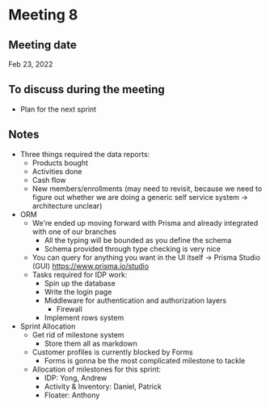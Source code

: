 # Meeting 8

## Meeting date

Feb 23, 2022

## To discuss during the meeting

- Plan for the next sprint

## Notes
- Three things required the data reports:
    - Products bought
    - Activities done
    - Cash flow
    - New members/enrollments (may need to revisit, because we need to figure out whether we are doing a generic self service system -> architecture unclear)
- ORM
    - We're ended up moving forward with Prisma and already integrated with one of our branches
        - All the typing will be bounded as you define the schema
        - Schema provided through type checking is very nice
    - You can query for anything you want in the UI itself -> Prisma Studio (GUI) https://www.prisma.io/studio
    - Tasks required for IDP work: 
        - Spin up the database
        - Write the login page
        - Middleware for authentication and authorization layers
            - Firewall
        - Implement rows system
- Sprint Allocation
    - Get rid of milestone system
        - Store them all as markdown
    - Customer profiles is currently blocked by Forms
        - Forms is gonna be the most complicated milestone to tackle
    - Allocation of milestones for this sprint:
        - IDP: Yong, Andrew
        - Activity & Inventory: Daniel, Patrick
        - Floater: Anthony
